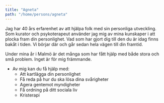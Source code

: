 ```yaml
---
title: "Agneta"
path: "/home/persons/agneta"
---
```


Jag har 40 års erfarenhet av att hjälpa folk med sin personliga utveckling. Som kurator och psykoterapeut använder jag mig av mina kunskaper i att plocka fram din personlighet. Vad som har gjort dig till den du är idag finns bakåt i tiden. Vi börjar där och går sedan hela vägen till din framtid.

Under mina år i Malmö är det många som har fått hjälp med både stora och små problem. Inget är för mig främmande.

- Av mig kan du få hjälp med:
  - Att kartlägga din personlighet
  - Få reda på hur du ska lösa dina svårigheter
  - Agera gentemot myndigheter
  - Få ordning på ditt sociala liv
  - Kristerapi
